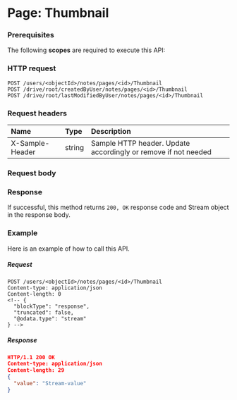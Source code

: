 # Page: Thumbnail


### Prerequisites
The following **scopes** are required to execute this API: 
### HTTP request
<!-- { "blockType": "ignored" } -->
```http
POST /users/<objectId>/notes/pages/<id>/Thumbnail
POST /drive/root/createdByUser/notes/pages/<id>/Thumbnail
POST /drive/root/lastModifiedByUser/notes/pages/<id>/Thumbnail

```
### Request headers
| Name       | Type | Description|
|:---------------|:--------|:----------|
| X-Sample-Header  | string  | Sample HTTP header. Update accordingly or remove if not needed|

### Request body

### Response
If successful, this method returns `200, OK` response code and Stream object in the response body.

### Example
Here is an example of how to call this API.
##### Request
<!-- {
  "blockType": "request",
  "name": "page_thumbnail"
}-->
```http
POST /users/<objectId>/notes/pages/<id>/Thumbnail
Content-type: application/json
Content-length: 0
<!-- {
  "blockType": "response",
  "truncated": false,
  "@odata.type": "stream"
} -->
```
##### Response
```json
HTTP/1.1 200 OK
Content-type: application/json
Content-length: 29
{
  "value": "Stream-value"
}
```

<!-- uuid: d3e1727f-dc13-4915-80e9-1ef366fb30e3
2015-10-16 10:08:00 UTC -->
<!-- {
  "type": "#page.annotation",
  "description": "Page: Thumbnail",
  "keywords": "",
  "section": "documentation",
  "tocPath": ""
}-->